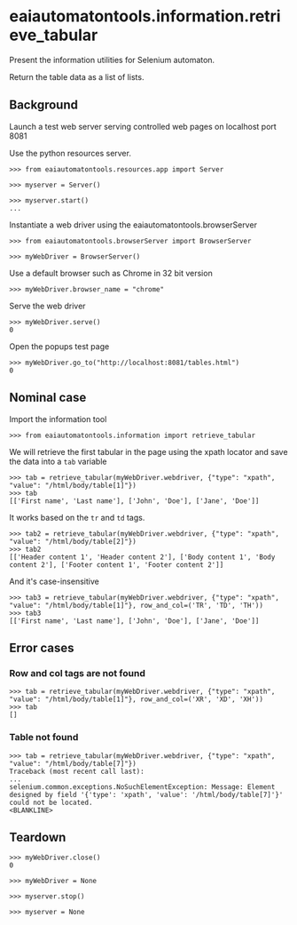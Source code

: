 # eaiautomatontools.information.retrieve_tabular

Present the information utilities for Selenium automaton.

Return the table data as a list of lists.


## Background

Launch a test web server serving controlled web pages on localhost port 8081

Use the python resources server.

    >>> from eaiautomatontools.resources.app import Server

    >>> myserver = Server()

    >>> myserver.start()
    ...

Instantiate a web driver using the eaiautomatontools.browserServer

    >>> from eaiautomatontools.browserServer import BrowserServer

    >>> myWebDriver = BrowserServer()

Use a default browser such as Chrome in 32 bit version

    >>> myWebDriver.browser_name = "chrome"

Serve the web driver

    >>> myWebDriver.serve()
    0
  
  

Open the popups test page

    >>> myWebDriver.go_to("http://localhost:8081/tables.html")
    0

## Nominal case

Import the information tool

    >>> from eaiautomatontools.information import retrieve_tabular

We will retrieve the first tabular in the page using the xpath locator and save the data into a `tab` variable

    >>> tab = retrieve_tabular(myWebDriver.webdriver, {"type": "xpath", "value": "/html/body/table[1]"})
    >>> tab
    [['First name', 'Last name'], ['John', 'Doe'], ['Jane', 'Doe']]

It works based on the `tr` and `td` tags. 
    
    >>> tab2 = retrieve_tabular(myWebDriver.webdriver, {"type": "xpath", "value": "/html/body/table[2]"})
    >>> tab2
    [['Header content 1', 'Header content 2'], ['Body content 1', 'Body content 2'], ['Footer content 1', 'Footer content 2']]

And it's case-insensitive

    >>> tab3 = retrieve_tabular(myWebDriver.webdriver, {"type": "xpath", "value": "/html/body/table[1]"}, row_and_col=('TR', 'TD', 'TH'))
    >>> tab3
    [['First name', 'Last name'], ['John', 'Doe'], ['Jane', 'Doe']]

## Error cases

### Row and col tags are not found
    >>> tab = retrieve_tabular(myWebDriver.webdriver, {"type": "xpath", "value": "/html/body/table[1]"}, row_and_col=('XR', 'XD', 'XH'))
    >>> tab
    []

### Table not found
    >>> tab = retrieve_tabular(myWebDriver.webdriver, {"type": "xpath", "value": "/html/body/table[7]"})
    Traceback (most recent call last):
    ...
    selenium.common.exceptions.NoSuchElementException: Message: Element designed by field '{'type': 'xpath', 'value': '/html/body/table[7]'}' could not be located.
    <BLANKLINE>

## Teardown

    >>> myWebDriver.close()
    0

    >>> myWebDriver = None

    >>> myserver.stop()

    >>> myserver = None
